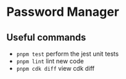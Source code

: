 # Password Manager

## Useful commands

* `pnpm test`    perform the jest unit tests
* `pnpm lint`    lint new code
* `pnpm cdk diff`    view cdk diff
